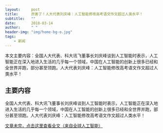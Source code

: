 ```yaml
---
layout:     post
title:      厉害了！人大代表刘庆峰：人工智能修改高考语文作文超过人类水平！
subtitle:   ""
date:       2018-03-14
author:     " "
header-img: "img/home-bg-o.jpg"
tags:
    - 新闻
---
```


本文主要内容：全国人大代表、科大讯飞董事长刘庆峰谈到人工智能时表示，人工智能正在深入地进入生活的几乎每一个领域，中国在人工智能的创新上很多已经和全世界并跑，部分甚至领跑。人大代表刘庆峰：人工智能修改高考语文作文超过人类水平！




<!-- more -->

## 主要内容

全国人大代表、科大讯飞董事长刘庆峰谈到人工智能时表示，人工智能正在深入地进入生活的几乎每一个领域，中国在人工智能的创新上很多已经和全世界并跑，部分甚至领跑。人大代表刘庆峰：人工智能修改高考语文作文超过人类水平！

[文章未完，点击这里查看全文（来自全球人工智能）](http://mp.weixin.qq.com/s/6hnkNK2ssZ3McbnkxZuLgg)